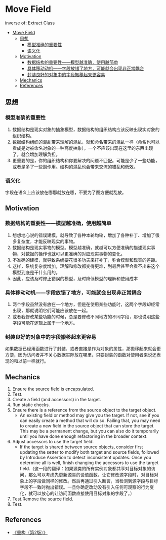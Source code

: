 # Move Field

inverse of: Extract Class


<!-- TOC -->

- [Move Field](#move-field)
    - [思想](#思想)
        - [模型准确的重要性](#模型准确的重要性)
        - [语义化](#语义化)
    - [Motivation](#motivation)
        - [数据结构的重要性——模型越准确，使用越简单](#数据结构的重要性模型越准确使用越简单)
        - [具体移动动机——字段放错了地方，可能就会出现非正常耦合](#具体移动动机字段放错了地方可能就会出现非正常耦合)
        - [封装良好的对象中的字段搬移起来更容易](#封装良好的对象中的字段搬移起来更容易)
    - [Mechanics](#mechanics)
    - [References](#references)

<!-- /TOC -->


## 思想
### 模型准确的重要性
1. 数据结构是现实对象的抽象模型，数据结构的组织结构应该反映出现实对象的组织结构。
2. 数据结构组织的混乱带来理解的混乱，就和命名带来的混乱一样（命名也可以看成是对被命名对象的一种高度抽象）。一个不应该出现在这里的东西出现了，就会增加理解负担。
3. 更重要的是，你的组织结构和你要解决的问题不匹配。可能是少了一些功能，或者是多了一些副作用。结构的混乱也会带来交流的错乱和低效。

### 语义化
字段在语义上应该放在哪那就放在哪，不要为了图方便就乱放。


## Motivation
### 数据结构的重要性——模型越准确，使用越简单
1. 想想地心说的错误建模，就导致了各种本轮均轮，增加了各种补丁、增加了很多复杂度，才能反映现实的事物。
2. 数据结构是现实事物的模型。模型越准确，就越可以方便准确的描述现实事物，对数据的操作也就可以更准确的对应现实事物的变化。
3. 不准确的建模，就导致系统要花很多功夫来打补丁，弥合模型和现实的差距。
4. 这样，系统复杂度增加，理解和修改都变得更难，到最后甚至会看不出来这个模型到底是干什么用的。
5. 因此，应该及时修正错误的模型，及时降低模型的理解和使用成本

### 具体移动动机——字段放错了地方，可能就会出现非正常耦合
1. 两个字段虽然没有放在一个地方，但是在使用某些功能时，这两个字段却经常出现，那就说明它们可能应该放在一起。
2. 或者我修改某些功能的时候，总是要修改不同地方的不同字段，那也说明这些字段可能在逻辑上属于一个地方。

### 封装良好的对象中的字段搬移起来更容易
如果数据已经用函数进行了封装，或者直接是作为对象的属性，那搬移起来就会更方便，因为访问者并不关心数据实际放在哪里，只要封装的函数对使用者来说还表现的和以前一样就行。


## Mechanics
1. Ensure the source field is encapsulated.
2. Test.
3. Create a field (and accessors) in the target.
4. Run static checks.
5. Ensure there is a reference from the source object to the target object.
    * An existing field or method may give you the target. If not, see if you can easily create a method that will do so. Failing that, you may need to create a new field in the source object that can store the target. This may be a permanent change, but you can also do it temporarily until you have done enough refactoring in the broader context.
6. Adjust accessors to use the target field.
    * If the target is shared between source objects, consider first updating the setter to modify both target and source fields, followed by Introduce Assertion to detect inconsistent updates. Once you determine all is well, finish changing the accessors to use the target field.（这一段的翻译：如果源类的所有实例对象都共享对目标对象的访问，那么可以考虑先更新源类的设值函数，让它修改源字段时，对目标对象上的字段做同样的修改。然后再通过引入断言，当检测到源字段与目标字段不一致时抛出错误。一旦你确定改动没有引入任何可观察的行为变化，就可以放心的让访问函数直接使用目标对象的字段了。）
7. Test.Remove the source field.
8. Test.


## References
* [《重构（第2版）》](https://book.douban.com/subject/33400354/)
